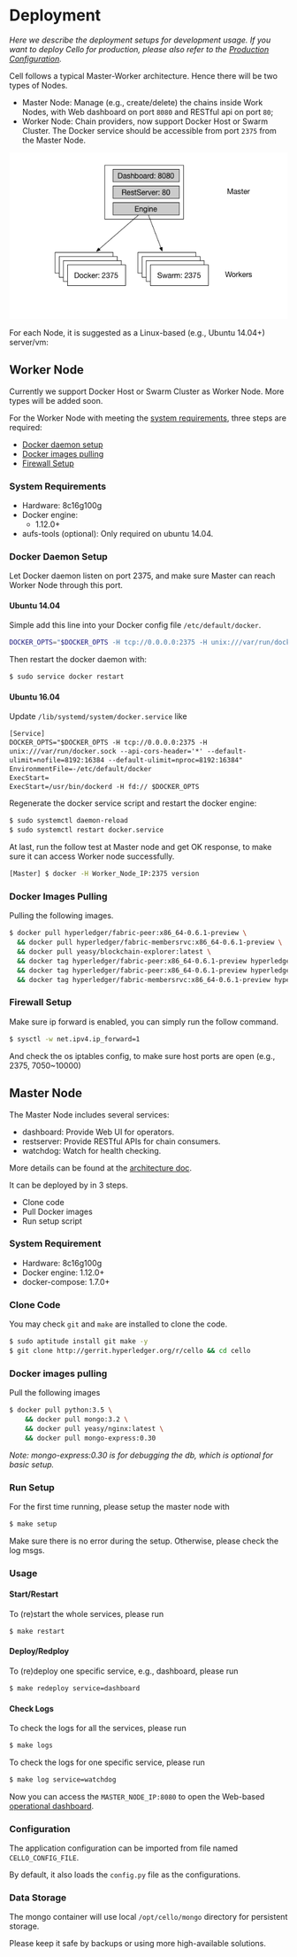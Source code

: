 # Deployment

*Here we describe the deployment setups for development usage. If you want to deploy Cello for production, please also refer to the [Production Configuration](production_config.md).*

Cell follows a typical Master-Worker architecture. Hence there will be two types of Nodes.

* Master Node: Manage (e.g., create/delete) the chains inside Work Nodes, with Web dashboard on port `8080` and RESTful api on port `80`;
* Worker Node: Chain providers, now support Docker Host or Swarm Cluster. The Docker service should be accessible from port `2375` from the Master Node.

![Deployment topology](imgs/deployment_topo.png)

For each Node, it is suggested as a Linux-based (e.g., Ubuntu 14.04+) server/vm: 


## Worker Node
Currently we support Docker Host or Swarm Cluster as Worker Node. More types will be added soon.

For the Worker Node with meeting the [system requirements](#system-requirements), three steps are required:

* [Docker daemon setup](#docker-daemon-setup)
* [Docker images pulling](#docker-images-pulling)
* [Firewall Setup](#firewall-setup)

### System Requirements
* Hardware: 8c16g100g
* Docker engine:
    - 1.12.0+
* aufs-tools (optional): Only required on ubuntu 14.04.

### Docker Daemon Setup

Let Docker daemon listen on port 2375, and make sure Master can reach Worker Node through this port. 

#### Ubuntu 14.04 
Simple add this line into your Docker config file `/etc/default/docker`.

```sh
DOCKER_OPTS="$DOCKER_OPTS -H tcp://0.0.0.0:2375 -H unix:///var/run/docker.sock --api-cors-header='*' --default-ulimit=nofile=8192:16384 --default-ulimit=nproc=8192:16384"
```

Then restart the docker daemon with:

```sh
$ sudo service docker restart
```

#### Ubuntu 16.04
Update `/lib/systemd/system/docker.service` like

```
[Service]
DOCKER_OPTS="$DOCKER_OPTS -H tcp://0.0.0.0:2375 -H unix:///var/run/docker.sock --api-cors-header='*' --default-ulimit=nofile=8192:16384 --default-ulimit=nproc=8192:16384"
EnvironmentFile=-/etc/default/docker
ExecStart=
ExecStart=/usr/bin/dockerd -H fd:// $DOCKER_OPTS
```

Regenerate the docker service script and restart the docker engine:

```sh
$ sudo systemctl daemon-reload
$ sudo systemctl restart docker.service
```

At last, run the follow test at Master node and get OK response, to make sure it can access Worker node successfully.

```sh
[Master] $ docker -H Worker_Node_IP:2375 version
```

### Docker Images Pulling
Pulling the following images.

```bash
$ docker pull hyperledger/fabric-peer:x86_64-0.6.1-preview \
  && docker pull hyperledger/fabric-membersrvc:x86_64-0.6.1-preview \
  && docker pull yeasy/blockchain-explorer:latest \
  && docker tag hyperledger/fabric-peer:x86_64-0.6.1-preview hyperledger/fabric-peer \
  && docker tag hyperledger/fabric-peer:x86_64-0.6.1-preview hyperledger/fabric-baseimage \
  && docker tag hyperledger/fabric-membersrvc:x86_64-0.6.1-preview hyperledger/fabric-membersrvc
```

### Firewall Setup
Make sure ip forward is enabled, you can simply run the follow command.

```sh
$ sysctl -w net.ipv4.ip_forward=1
```
And check the os iptables config, to make sure host ports are open (e.g., 2375, 7050~10000)

## Master Node
The Master Node includes several services: 

* dashboard: Provide Web UI for operators.
* restserver: Provide RESTful APIs for chain consumers.
* watchdog: Watch for health checking.

More details can be found at the [architecture doc](docs/arch.md).

It can be deployed by in 3 steps.

* Clone code
* Pull Docker images
* Run setup script

### System Requirement
* Hardware: 8c16g100g
* Docker engine: 1.12.0+
* docker-compose: 1.7.0+

### Clone Code

You may check `git` and `make` are installed to clone the code.

```sh
$ sudo aptitude install git make -y
$ git clone http://gerrit.hyperledger.org/r/cello && cd cello
```

### Docker images pulling

Pull the following images

```bash
$ docker pull python:3.5 \
	&& docker pull mongo:3.2 \
	&& docker pull yeasy/nginx:latest \
	&& docker pull mongo-express:0.30
```

*Note: mongo-express:0.30 is for debugging the db, which is optional for basic setup.*

### Run Setup

For the first time running, please setup the master node with

```sh
$ make setup
```

Make sure there is no error during the setup. Otherwise, please check the log msgs.

### Usage

#### Start/Restart
To (re)start the whole services, please run

```sh
$ make restart
```

#### Deploy/Redploy
To (re)deploy one specific service, e.g., dashboard, please run

```sh
$ make redeploy service=dashboard
```

#### Check Logs
To check the logs for all the services, please run

```sh
$ make logs
```

To check the logs for one specific service, please run
```sh
$ make log service=watchdog
```

Now you can access the `MASTER_NODE_IP:8080` to open the Web-based [operational dashboard](docs/dashboard.md).

### Configuration
The application configuration can be imported from file named `CELLO_CONFIG_FILE`.

By default, it also loads the `config.py` file as the configurations.

### Data Storage
The mongo container will use local `/opt/cello/mongo` directory for persistent storage. 

Please keep it safe by backups or using more high-available solutions.
